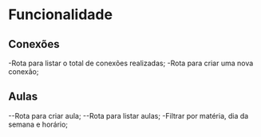 # Funcionalidade

## Conexões

-Rota para listar o total de conexões realizadas;
-Rota para criar uma nova conexão;

## Aulas

--Rota para criar aula;
--Rota para listar aulas;
    -Filtrar por matéria, dia da semana e horário;

